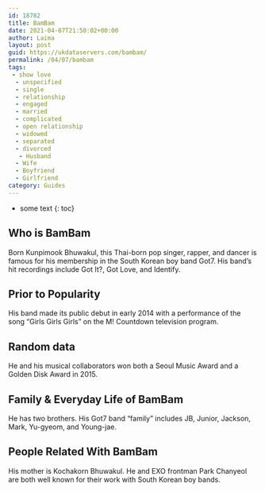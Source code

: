 ```yaml
---
id: 18782
title: BamBam
date: 2021-04-07T21:50:02+00:00
author: Laima
layout: post
guid: https://ukdataservers.com/bambam/
permalink: /04/07/bambam
tags:
 - show love
  - unspecified
  - single
  - relationship
  - engaged
  - married
  - complicated
  - open relationship
  - widowed
  - separated
  - divorced
   - Husband
  - Wife
  - Boyfriend
  - Girlfriend
category: Guides
---
```


* some text
{: toc}


## Who is BamBam
                  
                  
                  
Born Kunpimook Bhuwakul, this Thai-born pop singer, rapper, and dancer is famous for his membership in the South Korean boy band Got7. His band&#8217;s hit recordings include Got It?, Got Love, and Identify. 
                  
              
            
              
            
                
                
                
## Prior to Popularity
                  
                  
                  
His band made its public debut in early 2014 with a performance of the song &#8220;Girls Girls Girls&#8221; on the M! Countdown television program. 
                  
              
            
              
            
                
                
                
## Random data
                  
                  
                  
He and his musical collaborators won both a Seoul Music Award and a Golden Disk Award in 2015. 
                  
              
            
              
            
                
                
                
## Family & Everyday Life of BamBam
                  
                  
                  
He has two brothers. His Got7 band &#8220;family&#8221; includes JB, Junior, Jackson, Mark, Yu-gyeom, and Young-jae. 
                  
              
            
              
            
                
                
                
## People Related With BamBam
                  
                  
                  
His mother is Kochakorn Bhuwakul. He and EXO frontman Park Chanyeol are both well known for their work with South Korean boy bands. 
                  
              
            
              
            
                
              
            
              
              
            
            
              
            
          
          
          